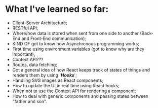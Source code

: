 # What I've learned so far:
- Client-Server Architecture;
- RESTful API; <!-- kind of... -->
- Where/how data is stored when sent from one side to another (Back-End and Front-End communication);
- KIND OF got to know how Asynchronous programming works;
- First time using environment variables (got to know why are they important);
- Context API???
- Routes, data fetching;
- Got a general idea of how React keeps track of states of things and renders them by using '**_Hooks_**';
- Handling SVG images as React components;
- How to update the UI in real time using React hooks;
- When not to use the Context API for rendering a component;
- How to deal with generic components and passing states between "father and son".